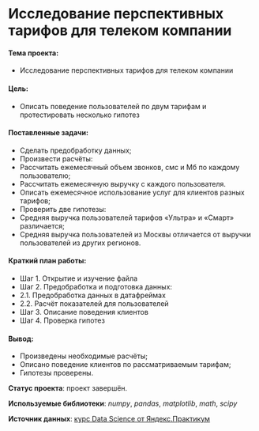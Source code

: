 # Исследование перспективных тарифов для телеком компании

#### Тема проекта:
- Исследование перспективных тарифов для телеком компании

#### Цель:
- Описать поведение пользователей по двум тарифам и протестировать несколько гипотез

#### Поставленные задачи:
- Сделать предобработку данных;
- Произвести расчёты:
 - Рассчитать ежемесячный объем звонков, смс и Мб по каждому пользователю;
 - Рассчитать ежемесячную выручку с каждого пользователя.
- Описать ежемесячное использование услуг для клиентов разных тарифов;
- Проверить две гипотезы:
 - Средняя выручка пользователей тарифов «Ультра» и «Смарт» различается;
 - Средняя выручка пользователей из Москвы отличается от выручки пользователей из других регионов.

#### Краткий план работы:
- Шаг 1. Открытие и изучение файла
- Шаг 2. Предобработка и подготовка данных:
 - 2.1. Предобработка данных в датафреймах
 - 2.2. Расчёт показателей для пользователей
- Шаг 3. Описание поведения клиентов
- Шаг 4. Проверка гипотез

#### Вывод:
- Произведены необходимые расчёты;
- Описано поведение клиентов по рассматриваемым тарифам;
- Гипотезы проверены.

**Статус проекта**: проект завершён.

**Используемые библиотеки**: *numpy*, *pandas*, *matplotlib*, *math*, *scipy*

**Источник данных**: [курс Data Science от Яндекс.Практикум](https://praktikum.yandex.ru/profile/data-scientist/)